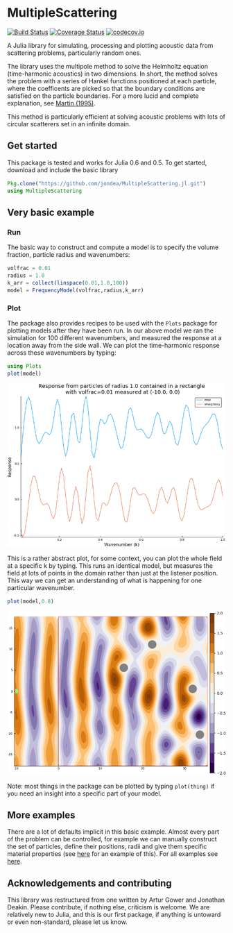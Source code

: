 # MultipleScattering

[![Build Status](https://travis-ci.org/jondea/MultipleScattering.jl.svg?branch=master)](https://travis-ci.org/jondea/MultipleScattering.jl)
[![Coverage Status](https://coveralls.io/repos/github/jondea/MultipleScattering.jl/badge.svg?branch=master)](https://coveralls.io/github/jondea/MultipleScattering.jl?branch=master)
[![codecov.io](http://codecov.io/github/jondea/MultipleScattering.jl/coverage.svg?branch=master)](http://codecov.io/github/jondea/MultipleScattering.jl?branch=master)

A Julia library for simulating, processing and plotting acoustic data from
scattering problems, particularly random ones.

The library uses the multipole method to solve the Helmholtz equation 
(time-harmonic acoustics) in two dimensions.
In short, the method solves the problem with a series of Hankel functions 
positioned at each particle, where the coefficents are picked so that the 
boundary conditions are satisfied on the particle boundaries.
For a more lucid and complete explanation, see [Martin (1995)](https://pdfs.semanticscholar.org/8bd3/38ec62affc5c89592a9d6d13f1ee6a7d7e53.pdf).

This method is particularly efficient at solving acoustic problems with lots of
circular scatterers set in an infinite domain.

## Get started
This package is tested and works for Julia 0.6 and 0.5. 
To get started, download and include the basic library
```julia
Pkg.clone("https://github.com/jondea/MultipleScattering.jl.git")
using MultipleScattering
```

## Very basic example
### Run
The basic way to construct and compute a model is to specify the volume
fraction, particle radius and wavenumbers:
```julia
volfrac = 0.01
radius = 1.0
k_arr = collect(linspace(0.01,1.0,100))
model = FrequencyModel(volfrac,radius,k_arr)
```
### Plot
The package also provides recipes to be used with the `Plots` package for 
plotting models after they have been run.
In our above model we ran the simulation for 100 different wavenumbers, and 
measured the response at a location away from the side wall.
We can plot the time-harmonic response across these wavenumbers by typing:
```julia
using Plots
plot(model)
```
![Plot of response against wavenumber](example/basic/plot_model.png)

This is a rather abstract plot, for some context, you can plot the whole field
at a specific k by typing.
This runs an identical model, but measures the field at lots of points in the 
domain rather than just at the listener position.
This way we can get an understanding of what is happening for one particular 
wavenumber.

```julia
plot(model,0.8)
```
![Plot real part of acoustic field](example/basic/plot_field.png)

Note: most things in the package can be plotted by typing `plot(thing)` if you
need an insight into a specific part of your model.

## More examples
There are a lot of defaults implicit in this basic example.
Almost every part of the problem can be controlled, for example we can manually
construct the set of particles, define their positions, radii and give them 
specific material properties (see [here](example/specify_shapes) for an example
of this).
For all examples see [here](example/README.md).

## Acknowledgements and contributing
This library was restructured from one written by Artur Gower and Jonathan 
Deakin.
Please contribute, if nothing else, criticism is welcome.
We are relatively new to Julia, and this is our first package, if anything is
untoward or even non-standard, please let us know.
